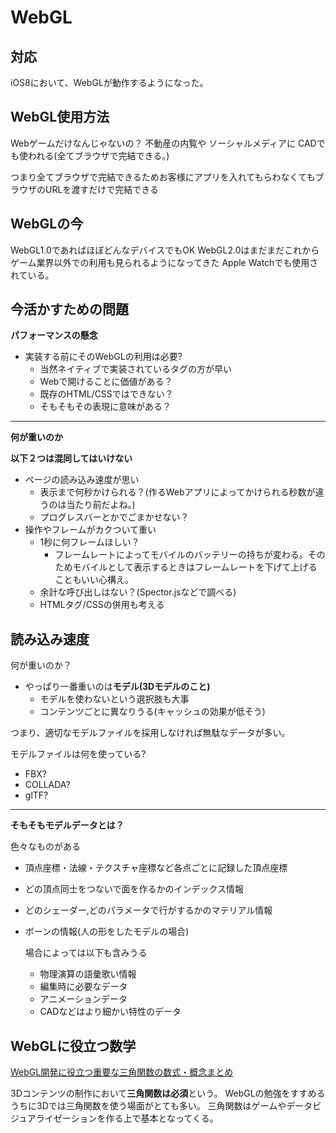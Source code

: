 # WebGL

## 対応

iOS8において、WebGLが動作するようになった。

## WebGL使用方法

Webゲームだけなんじゃないの？
不動産の内覧や
ソーシャルメディアに
CADでも使われる(全てブラウザで完結できる。)

つまり全てブラウザで完結できるためお客様にアプリを入れてもらわなくてもブラウザのURLを渡すだけで完結できる

## WebGLの今

WebGL1.0であればほぼどんなデバイスでもOK
WebGL2.0はまだまだこれから
ゲーム業界以外での利用も見られるようになってきた
Apple Watchでも使用されている。

## 今活かすための問題

**パフォーマンスの懸念**

- 実装する前にそのWebGLの利用は必要?
  - 当然ネイティブで実装されているタグの方が早い
  - Webで開けることに価値がある？
  - 既存のHTML/CSSではできない？
  - そもそもその表現に意味がある？

---
**何が重いのか**

**以下２つは混同してはいけない**

- ページの読み込み速度が思い
  - 表示まで何秒かけられる？(作るWebアプリによってかけられる秒数が違うのは当たり前だよね。)
  - プログレスバーとかでごまかせない？
- 操作やフレームがカクついて重い
  - 1秒に何フレームほしい？
    - フレームレートによってモバイルのバッテリーの持ちが変わる。そのためモバイルとして表示するときはフレームレートを下げて上げることもいい心構え。
  - 余計な呼び出しはない？(Spector.jsなどで調べる)
  - HTMLタグ/CSSの併用も考える

## 読み込み速度

何が重いのか？

- やっぱり一番重いのは**モデル(3Dモデルのこと)**
  - モデルを使わないという選択肢も大事
  - コンテンツごとに異なりうる(キャッシュの効果が低そう)

つまり、適切なモデルファイルを採用しなければ無駄なデータが多い。

モデルファイルは何を使っている?
- FBX?
- COLLADA?
- glTF?

---
**そもそもモデルデータとは？**

色々なものがある

- 頂点座標・法線・テクスチャ座標など各点ごとに記録した頂点座標
- どの頂点同士をつないで面を作るかのインデックス情報
- どのシェーダー,どのパラメータで行がするかのマテリアル情報
- ボーンの情報(人の形をしたモデルの場合)

  場合によっては以下も含みうる
  - 物理演算の語彙歌い情報
  - 編集時に必要なデータ
  - アニメーションデータ
  - CADなどはより細かい特性のデータ




## WebGLに役立つ数学

[WebGL開発に役立つ重要な三角関数の数式・概念まとめ](https://ics.media/entry/10657/)

3Dコンテンツの制作において**三角関数は必須**という。
WebGLの勉強をすすめるうちに3Dでは三角関数を使う場面がとても多い。
三角関数はゲームやデータビジュアライゼーションを作る上で基本となってくる。


